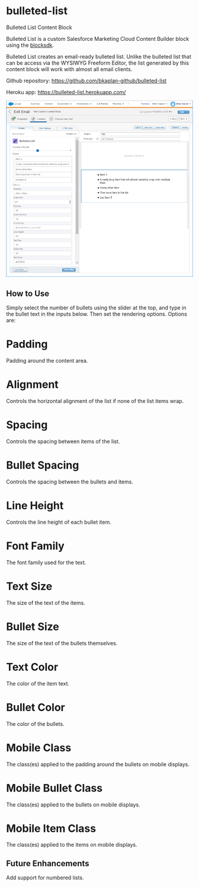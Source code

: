 # bulleted-list
Bulleted List Content Block

Bulleted List is a custom Salesforce Marketing Cloud Content Builder block using the [blocksdk](https://github.com/salesforce-marketingcloud/blocksdk).

Bulleted List creates an email-ready bulleted list.  Unlike the bulleted list that can be access via the WYSIWYG Freeform Editor, the list generated by this content block will work with almost all email clients.

Github repository:  https://github.com/bkaplan-github/bulleted-list

Heroku app: https://bulleted-list.herokuapp.com/

[![Bulleted List](https://github.com/bkaplan-github/bulleted-list/blob/master/BulletedList.jpg)](https://github.com/bkaplan-github/bulleted-list)

## How to Use
Simply select the number of bullets using the slider at the top, and type in the bullet text in the inputs below.  Then set the rendering options.  Options are:

# Padding
Padding around the content area.

# Alignment
Controls the horizontal alignment of the list if none of the list items wrap.

# Spacing
Controls the spacing between items of the list.

# Bullet Spacing
Controls the spacing between the bullets and items.

# Line Height
Controls the line height of each bullet item.

# Font Family
The font family used for the text.

# Text Size
The size of the text of the items.

# Bullet Size
The size of the text of the bullets themselves.

# Text Color
The color of the item text.

# Bullet Color
The color of the bullets.

# Mobile Class
The class(es) applied to the padding around the bullets on mobile displays.

# Mobile Bullet Class
The class(es) applied to the bullets on mobile displays.

# Mobile Item Class
The class(es) applied to the items on mobile displays.

## Future Enhancements
Add support for numbered lists.
